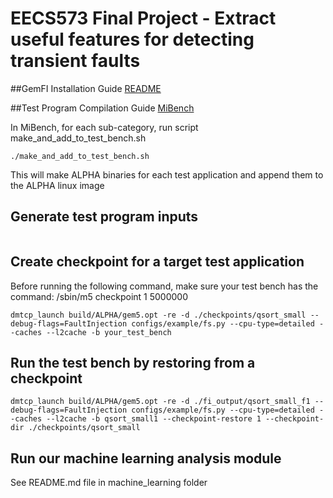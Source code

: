 # EECS573 Final Project - Extract useful features for detecting transient faults

##GemFI Installation Guide
[README](https://github.com/zqsui/EECS573_finalproj/blob/master/gemfi-dsn2015/README.md)


##Test Program Compilation Guide
[MiBench](http://vhosts.eecs.umich.edu/mibench/)

In MiBench, for each sub-category, run script make_and_add_to_test_bench.sh
```
./make_and_add_to_test_bench.sh
```
This will make ALPHA binaries for each test application and append them to the ALPHA linux image

## Generate test program inputs
```
```


## Create checkpoint for a target test application
Before running the following command, make sure your test bench has the command: /sbin/m5 checkpoint 1 5000000 
```
dmtcp_launch build/ALPHA/gem5.opt -re -d ./checkpoints/qsort_small --debug-flags=FaultInjection configs/example/fs.py --cpu-type=detailed --caches --l2cache -b your_test_bench
```


## Run the test bench by restoring from a checkpoint
```
dmtcp_launch build/ALPHA/gem5.opt -re -d ./fi_output/qsort_small_f1 --debug-flags=FaultInjection configs/example/fs.py --cpu-type=detailed --caches --l2cache -b qsort_small1 --checkpoint-restore 1 --checkpoint-dir ./checkpoints/qsort_small 
```
## Run our machine learning analysis module
See README.md file in machine_learning folder
